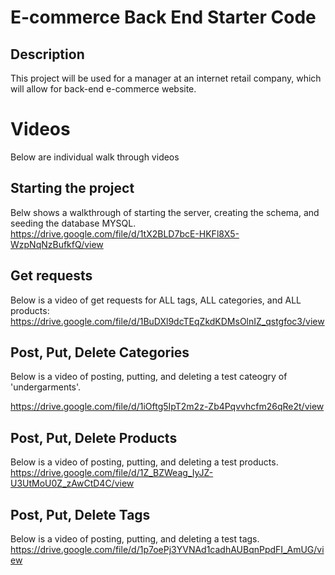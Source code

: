 # E-commerce Back End Starter Code
## Description
This project will be used for a manager at an internet retail company, which will allow for back-end e-commerce website.

# Videos
Below are individual walk through videos

## Starting the project
Belw shows a walkthrough of starting the server, creating the schema, and seeding the database MYSQL. 
https://drive.google.com/file/d/1tX2BLD7bcE-HKFl8X5-WzpNqNzBufkfQ/view

## Get requests
 Below is a video of get requests for ALL tags, ALL categories, and ALL products:
https://drive.google.com/file/d/1BuDXl9dcTEqZkdKDMsOlnIZ_qstgfoc3/view

## Post, Put, Delete Categories 

Below is a video of posting, putting, and deleting a test cateogry of 'undergarments'.

https://drive.google.com/file/d/1iOftg5IpT2m2z-Zb4Pqvvhcfm26qRe2t/view

## Post, Put, Delete Products 

Below is a video of posting, putting, and deleting a test products.
https://drive.google.com/file/d/1Z_BZWeag_IyJZ-U3UtMoU0Z_zAwCtD4C/view

## Post, Put, Delete Tags 

Below is a video of posting, putting, and deleting a test tags.
https://drive.google.com/file/d/1p7oePj3YVNAd1cadhAUBqnPpdFI_AmUG/view


